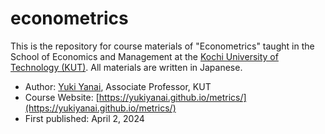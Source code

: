 # econometrics

This is the repository for course materials of "Econometrics" taught in the School of Economics and Management at the [Kochi University of Technology (KUT)](https://www.kochi-tech.ac.jp/english/index.html). All materials are written in Japanese.

- Author: [Yuki Yanai](https://yukiyanai.github.io), Associate Professor, KUT
- Course Website: [https://yukiyanai.github.io/metrics/](https://yukiyanai.github.io/metrics/)
- First published: April 2, 2024
